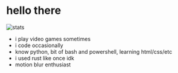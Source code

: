 # hello there
![stats](https://github-readme-stats.vercel.app/api?username=newaccount2246)
- i play video games sometimes
- i code occasionally
- know python, bit of bash and powershell, learning html/css/etc
- i used rust like once idk
- motion blur enthusiast
